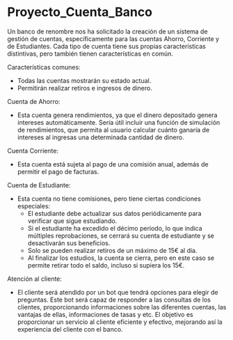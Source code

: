 # Proyecto_Cuenta_Banco

Un banco de renombre nos ha solicitado la creación de un sistema de gestión de cuentas, específicamente para las cuentas Ahorro, Corriente y de Estudiantes. 
Cada tipo de cuenta tiene sus propias características distintivas, pero también tienen características en común. 

 Características comunes: 
- Todas las cuentas mostrarán su estado actual. 
- Permitirán realizar retiros e ingresos de dinero. 

Cuenta de Ahorro: 
- Esta cuenta genera rendimientos, ya que el dinero depositado genera intereses automáticamente. Sería útil incluir una función de simulación de rendimientos, que permita al usuario calcular cuánto ganaría de intereses al ingresas una determinada cantidad de dinero. 

Cuenta Corriente: 
- Esta cuenta está sujeta al pago de una comisión anual, además de permitir el pago de facturas. 

Cuenta de Estudiante: 
- Esta cuenta no tiene comisiones, pero tiene ciertas condiciones especiales: 
  - El estudiante debe actualizar sus datos periódicamente para verificar que sigue estudiando.
  - Si el estudiante ha excedido el décimo período, lo que indica múltiples reprobaciones, se cerrará su cuenta de estudiante y se desactivarán sus beneficios. 
  - Solo se pueden realizar retiros de un máximo de 15€ al día. 
  - Al finalizar los estudios, la cuenta se cierra, pero en este caso se permite retirar todo el saldo, incluso si supiera los 15€. 

Atención al cliente:
- El cliente será atendido por un bot que tendrá opciones para elegir de preguntas. Este bot será capaz de responder a las consultas de los clientes, proporcionando informaciones sobre las diferentes cuentas, las vantajas de ellas, informaciones de tasas y etc. El objetivo es proporcionar un servicio al cliente eficiente y efectivo, mejorando así la experiencia del cliente con el banco.
